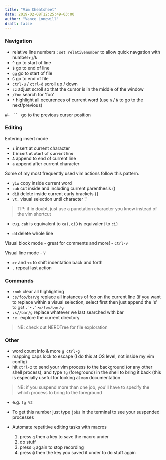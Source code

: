 ```yaml
---
title: "Vim Cheatsheet"
date: 2019-02-08T12:25:49+03:00
author: "Vance Longwill"
draft: false
---
```


### Navigation

- relative line numbers `:set relativenumber` to allow quick navgation with number+`j`/`k`
- `^` go to start of line
- `$` go to end of line
- `gg` go to start of file
- `G` go to end of file
- `ctrl-u` / `ctrl-d` scroll up / down
- `zz` adjust scroll so that the cursor is in the middle of the window
- `/foo` search for 'foo'
- `*` highlight all occurences of current word (use `n` / `N` to go to the next/previous)

#- ```  ``  ``` go to the previous cursor position

### Editing

Entering insert mode
- `i` insert at current character
- `I` insert at start of current line
- `A` append to end of current line
- `a` append after current character

Some of my most frequently used vim actions follow this pattern.
- `yiw` copy inside current word
- `cab` cut inside and including current parenthesis ()
- `diB` delete inside current curly brackets {}
- `vt.` visual selection until character '.'

> TIP: if in doubt, just use a punctation character you know instead of the vim shortcut

- e.g. `cab` is equivalent to `ca)`, `ciB` is equivalent to `ci}`

- `dd` delete whole line


Visual block mode - great for comments and more! - `ctrl-v`

Visual line mode - `V`

- `>>` and `<<` to shift indentation back and forth
- `.` repeat last action

### Commands

- `:noh` clear all highlighting
- `:s/foo/bar/g` replace all instances of foo on the current line (if you want to replace within a visual selection, select first then just append the 's' to get `:'<,'>s/foo/bar/g` 
- `:s//bar/g` replace whatever we last searched with bar
- `:e.` explore the current directory
> NB: check out NERDTree for file exploration

### Other

- word count info & more
  `g ctrl-g`
- mapping caps lock to escape (I do this at OS level, not inside my vim config)
- hit `ctrl-z` to send your vim process to the background (or any other shell process), and type `fg` (foreground) in the shell to bring it back (this is especially useful for looking at `man` documentation

> NB: if you suspend more than one job, you'll have to specify the which process to bring to the foreground
- e.g. `fg %2`
- To get this number just type `jobs` in the terminal to see your suspended processes

- Automate repetitive editing tasks with macros 
    1. press `q` then a key to save the macro under
    2. do stuff
    3. press `q` again to stop recording
    4. press `@` then the key you saved it under to do stuff again


